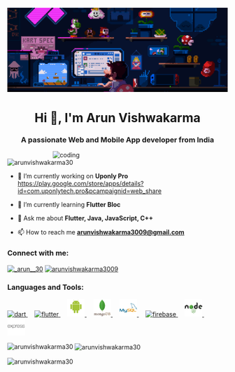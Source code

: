 ![logo](https://github.com/ArunVishwakarma30/ArunVishwakarma30/blob/main/banner.gif)
<h1 align="center">Hi 👋, I'm Arun Vishwakarma</h1>
<h3 align="center">A passionate Web and Mobile App developer from India</h3>
<img align="right" alt="coding" width="400" src="https://cdn.dribbble.com/users/1162077/screenshots/3848914/media/320984a9ca58b3c73274c9259ecf6de8.gif"> 
<p align="left"> <img src="https://komarev.com/ghpvc/?username=arunvishwakarma30&label=Profile%20views&color=0e75b6&style=flat" alt="arunvishwakarma30" /> </p>

- 🔭 I’m currently working on **Uponly Pro** 
  https://play.google.com/store/apps/details?id=com.uponlytech.pro&pcampaignid=web_share 

- 🌱 I’m currently learning **Flutter Bloc**

- 💬 Ask me about **Flutter, Java, JavaScript, C++**

- 📫 How to reach me **arunvishwakarma3009@gmail.com**

<h3 align="left">Connect with me:</h3>
<p align="left">
<a href="https://instagram.com/_arun__30" target="blank"><img align="center" src="https://raw.githubusercontent.com/rahuldkjain/github-profile-readme-generator/master/src/images/icons/Social/instagram.svg" alt="_arun__30" height="30" width="40" /></a>
<a href="https://www.leetcode.com/arunvishwakarma3009" target="blank"><img align="center" src="https://raw.githubusercontent.com/rahuldkjain/github-profile-readme-generator/master/src/images/icons/Social/leet-code.svg" alt="arunvishwakarma3009" height="30" width="40" /></a>
</p>

<h3 align="left">Languages and Tools:</h3>
<p align="left">
  <a href="https://dart.dev" target="_blank" rel="noreferrer">
    <img src="https://www.vectorlogo.zone/logos/dartlang/dartlang-icon.svg" alt="dart" width="40" height="40" />
  </a> &nbsp;&nbsp;&nbsp;
  <a href="https://flutter.dev" target="_blank" rel="noreferrer">
    <img src="https://www.vectorlogo.zone/logos/flutterio/flutterio-icon.svg" alt="flutter" width="40" height="40" />
  </a> &nbsp;&nbsp;&nbsp;
  <a href="https://developer.android.com" target="_blank" rel="noreferrer">
    <img src="https://raw.githubusercontent.com/devicons/devicon/master/icons/android/android-original-wordmark.svg" alt="android" width="40" height="40" />
  </a> &nbsp;&nbsp;&nbsp;
  <a href="https://www.mongodb.com/" target="_blank" rel="noreferrer">
    <img src="https://raw.githubusercontent.com/devicons/devicon/master/icons/mongodb/mongodb-original-wordmark.svg" alt="mongodb" width="40" height="40" />
  </a> &nbsp;&nbsp;&nbsp;
  <a href="https://www.mysql.com/" target="_blank" rel="noreferrer">
    <img src="https://raw.githubusercontent.com/devicons/devicon/master/icons/mysql/mysql-original-wordmark.svg" alt="mysql" width="40" height="40" />
  </a> &nbsp;&nbsp;&nbsp;
  <a href="https://firebase.google.com/" target="_blank" rel="noreferrer">
    <img src="https://www.vectorlogo.zone/logos/firebase/firebase-icon.svg" alt="firebase" width="40" height="40" />
  </a> &nbsp;&nbsp;&nbsp;
  <a href="https://nodejs.org" target="_blank" rel="noreferrer">
    <img src="https://raw.githubusercontent.com/devicons/devicon/master/icons/nodejs/nodejs-original-wordmark.svg" alt="nodejs" width="40" height="40" />
  </a> &nbsp;&nbsp;&nbsp;
  <a href="https://expressjs.com" target="_blank" rel="noreferrer">
    <img src="https://raw.githubusercontent.com/devicons/devicon/master/icons/express/express-original-wordmark.svg" alt="express" width="40" height="40" />
  </a>
</p>


<p><img align="left" src="https://github-readme-stats.vercel.app/api/top-langs?username=arunvishwakarma30&show_icons=true&locale=en&layout=compact" alt="arunvishwakarma30" /></p>

<p>&nbsp;<img align="center" src="https://github-readme-stats.vercel.app/api?username=arunvishwakarma30&show_icons=true&locale=en" alt="arunvishwakarma30" /></p>

<p><img align="center" src="https://github-readme-streak-stats.herokuapp.com/?user=arunvishwakarma30&" alt="arunvishwakarma30" /></p>
